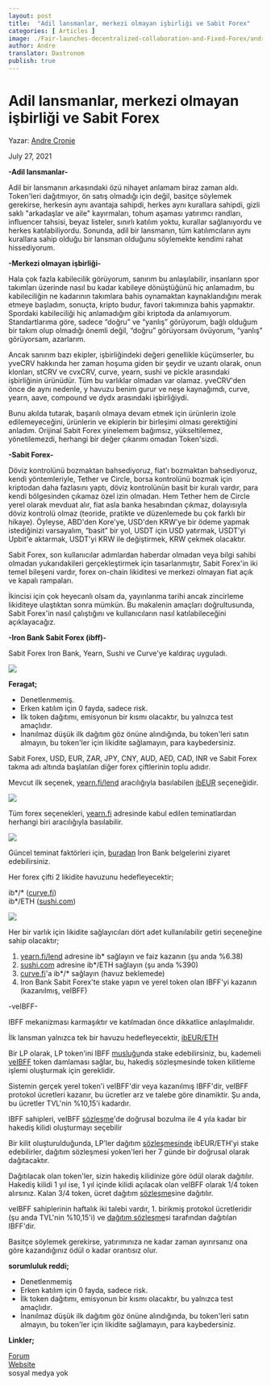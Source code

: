 ```yaml
---
layout: post
title:  "Adil lansmanlar, merkezi olmayan işbirliği ve Sabit Forex"
categories: [ Articles ]
image: ./Fair-launches-decentralized-collaboration-and-Fixed-Forex/andre-hero.png
author: Andre
translator: Dastronom
publish: true
---
```


# Adil lansmanlar, merkezi olmayan işbirliği ve Sabit Forex

Yazar: [Andre Cronje](https://twitter.com/AndreCronjeTech)</br>

July 27, 2021

**\-Adil lansmanlar-**

Adil bir lansmanın arkasındaki özü nihayet anlamam biraz zaman aldı. Token'leri dağıtmıyor, ön satış olmadığı için değil, basitçe söylemek gerekirse, herkesin aynı avantaja sahipdi, herkes aynı kurallara sahipdi, gizli saklı "arkadaşlar ve aile" kayırmaları, tohum aşaması yatırımcı randları, influencer tahsisi, beyaz listeler, sınırlı katılım yoktu, kurallar sağlanıyordu ve herkes katılabiliyordu. Sonunda, adil bir lansmanın, tüm katılımcıların aynı kurallara sahip olduğu bir lansman olduğunu söylemekte kendimi rahat hissediyorum.

**\-Merkezi olmayan işbirliği-**

Hala çok fazla kabilecilik görüyorum, sanırım bu anlaşılabilir, insanların spor takımları üzerinde nasıl bu kadar kabileye dönüştüğünü hiç anlamadım, bu kabileciliğin ne kadarının takımlara bahis oynamaktan kaynaklandığını merak etmeye başladım, sonuçta, kripto budur, favori takımınıza bahis yapmaktır. Spordaki kabileciliği hiç anlamadığım gibi kriptoda da anlamıyorum. Standartlarıma göre, sadece “doğru” ve “yanlış” görüyorum, bağlı olduğum bir takım olup olmadığı önemli değil, “doğru” görüyorsam  övüyorum, “yanlış” görüyorsam, azarlarım.

Ancak sanırım bazı ekipler, işbirliğindeki değeri genellikle küçümserler, bu yveCRV hakkında her zaman hoşuma giden bir şeydir ve uzantı olarak, onun klonları, stCRV ve cvxCRV, curve, yearn, sushi ve pickle arasındaki işbirliğinin ürünüdür. Tüm bu varlıklar olmadan var olamaz. yveCRV'den önce de aynı nedenle, y havuzu benim gurur ve neşe kaynağımdı, curve, yearn, aave, compound ve dydx arasındaki işbirliğiydi.

Bunu akılda tutarak, başarılı olmaya devam etmek için ürünlerin izole edilemeyeceğini, ürünlerin ve ekiplerin bir birleşimi olması gerektiğini anladım. Orijinal Sabit Forex yinelemem bağımsız, yükseltilemez, yönetilemezdi, herhangi bir değer çıkarımı omadan Token'sizdi.

**\-Sabit Forex-**

Döviz kontrolünü bozmaktan bahsediyoruz, fiat'ı bozmaktan bahsediyoruz, kendi yöntemleriyle, Tether ve Circle, borsa kontrolünü bozmak için kriptodan daha fazlasını yaptı, döviz kontrolünün basit bir kuralı vardır, para kendi bölgesinden çıkamaz özel izin olmadan. Hem Tether hem de Circle yerel olarak mevduat alır, fiat asla banka hesabından çıkmaz, dolayısıyla döviz kontrolü olmaz (teoride, pratikte ve düzenlemede bu çok farklı bir hikaye). Öyleyse, ABD'den Kore'ye, USD'den KRW'ye bir ödeme yapmak istediğinizi varsayalım, “basit” bir yol, USDT için USD yatırmak, USDT'yi Upbit'e aktarmak, USDT'yi KRW ile değiştirmek, KRW çekmek olacaktır.

Sabit Forex, son kullanıcılar adımlardan haberdar olmadan veya bilgi sahibi olmadan yukarıdakileri gerçekleştirmek için tasarlanmıştır, Sabit Forex'in iki temel bileşeni vardır, forex on-chain likiditesi ve merkezi olmayan fiat açık ve kapalı rampaları.

İkincisi için çok heyecanlı olsam da, yayınlanma tarihi ancak zincirleme likiditeye ulaştıktan sonra mümkün. Bu makalenin amaçları doğrultusunda, Sabit Forex'in nasıl çalıştığını ve kullanıcıların nasıl katılabileceğini açıklayacağız.

**\-Iron Bank Sabit Forex (ibff)-**

Sabit Forex Iron Bank, Yearn, Sushi ve Curve'ye kaldıraç uyguladı.

![](image1.jpg?w=500&h=500)

**Feragat;**

- Denetlenmemiş.
- Erken katılım için 0 fayda, sadece risk.
- İlk token dağıtımı, emisyonun bir kısmı olacaktır, bu yalnızca test amaçlıdır.
- İnanılmaz düşük ilk dağıtım göz önüne alındığında, bu token'leri satın almayın, bu token'ler için likidite sağlamayın, para kaybedersiniz.

Sabit Forex, USD, EUR, ZAR, JPY, CNY, AUD, AED, CAD, INR ve Sabit Forex takma adı altında başlatılan diğer forex çiftlerinin toplu adıdır.

Mevcut ilk seçenek, [yearn.fi/lend](https://yearn.fi/lend) aracılığıyla basılabilen [ibEUR](https://www.coingecko.com/en/coins/iron-bank-euro) seçeneğidir.

![](image2.png?w=700&h=194)

Tüm forex seçenekleri, [yearn.fi](https://yearn.fi/lend) adresinde kabul edilen teminatlardan herhangi biri aracılığıyla basılabilir.

![](image3.png?w=645&h=874)

Güncel teminat faktörleri için, [buradan](https://docs.cream.finance/iron-bank/collateral-and-reserve-factor) Iron Bank belgelerini ziyaret edebilirsiniz.

Her forex çifti 2 likidite havuzunu hedefleyecektir;

ib\*/\* ([curve.fi](https://curve.fi/))  
ib\*/ETH ([sushi.com](https://sushi.com/))

![](image4.png?w=700&h=243)

Her bir varlık için likidite sağlayıcıları dört adet kullanılabilir getiri seçeneğine sahip olacaktır;

1.  [yearn.fi/lend](https://yearn.fi/lend) adresine ib\* sağlayın ve faiz kazanın (şu anda %6.38)
2.  [sushi.com](https://sushi.com/) adresine ib\*/ETH sağlayın (şu anda %390)
3.  [curve.fi](https://curve.fi/)'a ib\*/\* sağlayın (havuz beklemede)
4.  Iron Bank Sabit Forex'te stake yapın ve yerel token olan IBFF'yi kazanın (kazanılmış, veIBFF)

\-veIBFF-

IBFF mekanizması karmaşıktır ve katılmadan önce dikkatlice anlaşılmalıdır.

İlk lansman yalnızca tek bir havuzu hedefleyecektir, [ibEUR/ETH](https://analytics.sushi.com/tokens/0x96e61422b6a9ba0e068b6c5add4ffabc6a4aae27)

Bir LP olarak, LP token'ini IBFF [musluğu](https://etherscan.io/address/0x7d254d9adc588126edaee52a1029278180a802e8)nda stake edebilirsiniz, bu, kademeli [veIBFF](https://etherscan.io/address/0x4d0518c9136025903751209ddddf6c67067357b1) token damlaması sağlar, bu, hakediş sözleşmesinde token kilitleme işlemi oluşturmak için gereklidir.

Sistemin gerçek yerel token'i veIBFF'dir veya kazanılmış IBFF'dir, veIBFF protokol ücretleri kazanır, bu ücretler arz ve talebe göre dinamiktir. Şu anda, bu ücretler TVL'nin %10,15'i kadardır.

IBFF sahipleri, veIBFF [sözleşme](https://etherscan.io/address/0x4d0518c9136025903751209ddddf6c67067357b1)'de doğrusal bozulma ile 4 yıla kadar bir hakediş kilidi oluşturmayı seçebilir

Bir kilit oluşturulduğunda, LP'ler dağıtım [sözleşmesinde](https://etherscan.io/address/0x1da8a6fe33bd35b99505d67843eec9fa124f2d4b) ibEUR/ETH'yi stake edebilirler, dağıtım sözleşmesi yoken'leri her 7 günde bir doğrusal olarak dağıtacaktır.

Dağıtılacak olan token'ler, sizin  hakediş kilidinize göre ödül olarak dağıtılır. Hakediş kilidi 1 yıl ise, 1 yıl içinde kilidi açılacak olan veIBFF olarak 1/4 token alırsınız. Kalan 3/4 token, ücret dağıtım [sözleşme](https://etherscan.io/address/0x83893c4a42f8654c2dd4ff7b4a7cd0e33ae8c859)sine dağıtılır.

veIBFF sahiplerinin haftalık iki talebi vardır, 1. birikmiş protokol  ücretleridir (şu anda TVL'nin %10,15'i) ve [dağıtım sözleşme](https://etherscan.io/address/0x83893c4a42f8654c2dd4ff7b4a7cd0e33ae8c859)si tarafından dağıtılan IBFF'dir.

Basitçe söylemek gerekirse, yatırımınıza ne kadar zaman ayırırsanız ona göre kazandığınız ödül o kadar orantısız olur.

**sorumluluk reddi;**

- Denetlenmemiş
- Erken katılım için 0 fayda, sadece risk.
- İlk token dağıtımı, emisyonun bir kısmı olacaktır, bu yalnızca test amaçlıdır.
- İnanılmaz düşük ilk dağıtım göz önüne alındığında, bu token'leri satın almayın, bu token'ler için likidite sağlamayın, para kaybedersiniz.

**Linkler;**

[Forum](https://gov.yearn.finance/c/projects/fixed-forex/26)  
[Website](https://yearn.fi/lend)  
sosyal medya yok

